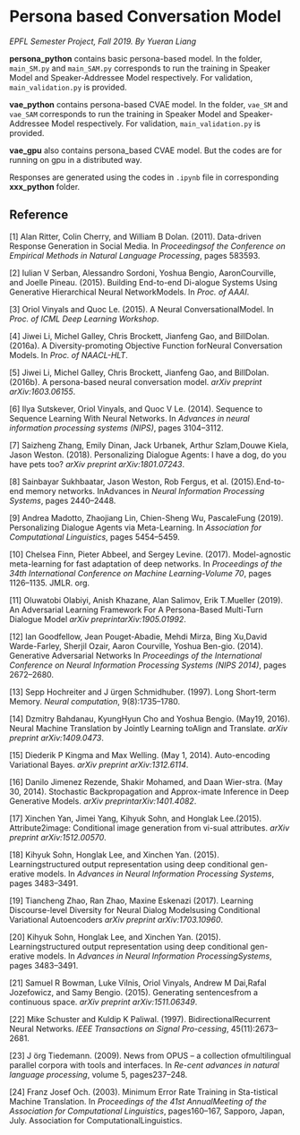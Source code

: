 # Persona based Conversation Model

*EPFL Semester Project, Fall 2019. By Yueran Liang*

**persona_python** contains basic persona-based model. In the folder, `main_SM.py` and `main_SAM.py` corresponds to run the training in Speaker Model and Speaker-Addressee Model respectively. For validation, `main_validation.py` is provided.

**vae_python** contains persona-based CVAE model. In the folder, `vae_SM` and `vae_SAM` corresponds to run the training in Speaker Model and Speaker-Addressee Model respectively. For validation, `main_validation.py` is provided.

**vae_gpu** also contains persona_based CVAE model. But the codes are for running on gpu in a distributed way.

Responses are generated using the codes in `.ipynb` file in corresponding **xxx_python** folder.

## Reference
[1] Alan Ritter, Colin Cherry, and William B Dolan. (2011). Data-driven Response Generation in Social Media. In *Proceedingsof the Conference on Empirical Methods in Natural Language Processing*, pages 583593.

[2] Iulian V Serban, Alessandro Sordoni, Yoshua Bengio, AaronCourville, and Joelle Pineau. (2015). Building End-to-end Di-alogue Systems Using Generative Hierarchical Neural NetworkModels. In *Proc. of AAAI*.

[3] Oriol Vinyals and Quoc Le. (2015). A Neural ConversationalModel. In *Proc. of ICML Deep Learning Workshop*.

[4] Jiwei Li, Michel Galley, Chris Brockett, Jianfeng Gao, and BillDolan. (2016a). A Diversity-promoting Objective Function forNeural Conversation Models. In *Proc. of NAACL-HLT*.

[5] Jiwei Li, Michel Galley, Chris Brockett, Jianfeng Gao, and BillDolan. (2016b). A persona-based neural conversation model. *arXiv preprint arXiv:1603.06155*.

[6] Ilya Sutskever, Oriol Vinyals, and Quoc V Le. (2014). Sequence to Sequence Learning With Neural Networks. In *Advances in neural information processing systems (NIPS)*, pages 3104–3112.

[7] Saizheng Zhang, Emily Dinan, Jack Urbanek, Arthur Szlam,Douwe Kiela, Jason Weston. (2018). Personalizing Dialogue Agents: I have a dog, do you have pets too? *arXiv preprint arXiv:1801.07243*.

[8] Sainbayar Sukhbaatar, Jason Weston, Rob Fergus, et al. (2015).End-to-end memory networks. InAdvances in *Neural Information Processing Systems*, pages 2440–2448.

[9] Andrea Madotto, Zhaojiang Lin, Chien-Sheng Wu, PascaleFung (2019). Personalizing Dialogue Agents via Meta-Learning. In *Association for Computational Linguistics*, pages 5454–5459.

[10] Chelsea Finn, Pieter Abbeel, and Sergey Levine. (2017). Model-agnostic meta-learning for fast adaptation of deep networks. In *Proceedings of the 34th International Conference on Machine Learning-Volume 70*, pages 1126–1135. JMLR. org.

[11] Oluwatobi Olabiyi, Anish Khazane, Alan Salimov, Erik T.Mueller (2019). An Adversarial Learning Framework For A Persona-Based  Multi-Turn  Dialogue  Model *arXiv  preprintarXiv:1905.01992*.

[12] Ian Goodfellow, Jean Pouget-Abadie, Mehdi Mirza, Bing Xu,David Warde-Farley, Sherjil Ozair, Aaron Courville, Yoshua Ben-gio. (2014). Generative Adversarial Networks In *Proceedings of the International Conference on Neural Information Processing Systems (NIPS 2014)*, pages 2672–2680.

[13] Sepp Hochreiter and J ̈urgen Schmidhuber. (1997). Long Short-term Memory. *Neural computation*, 9(8):1735–1780.

[14] Dzmitry Bahdanau, KyungHyun Cho and Yoshua Bengio. (May19, 2016). Neural Machine Translation by Jointly Learning toAlign and Translate. *arXiv preprint arXiv:1409.0473*.

[15] Diederik P Kingma and Max Welling. (May 1, 2014). Auto-encoding Variational Bayes. *arXiv preprint arXiv:1312.6114*.

[16] Danilo Jimenez Rezende, Shakir Mohamed, and Daan Wier-stra. (May 30, 2014). Stochastic Backpropagation and Approx-imate Inference in Deep Generative Models. *arXiv preprintarXiv:1401.4082*.

[17] Xinchen Yan, Jimei Yang, Kihyuk Sohn, and Honglak Lee.(2015). Attribute2image: Conditional image generation from vi-sual attributes. *arXiv preprint arXiv:1512.00570*.

[18] Kihyuk Sohn, Honglak Lee, and Xinchen Yan. (2015). Learningstructured output representation using deep conditional gen-erative models. In *Advances in Neural Information Processing Systems*, pages 3483–3491.

[19] Tiancheng  Zhao,  Ran  Zhao,  Maxine  Eskenazi  (2017). Learning Discourse-level Diversity for Neural Dialog Modelsusing  Conditional  Variational  Autoencoders *arXiv preprint arXiv:1703.10960*.

[20] Kihyuk Sohn, Honglak Lee, and Xinchen Yan. (2015). Learningstructured output representation using deep conditional gen-erative models. In *Advances in Neural Information ProcessingSystems*, pages 3483–3491.

[21] Samuel R Bowman, Luke Vilnis, Oriol Vinyals, Andrew M Dai,Rafal Jozefowicz, and Samy Bengio. (2015). Generating sentencesfrom a continuous space. *arXiv preprint arXiv:1511.06349*.

[22] Mike Schuster and Kuldip K Paliwal. (1997). BidirectionalRecurrent Neural Networks. *IEEE Transactions on Signal Pro-cessing*, 45(11):2673–2681.

[23] J ̈org Tiedemann. (2009). News from OPUS – a collection ofmultilingual parallel corpora with tools and interfaces. In *Re-cent advances in natural language processing*, volume 5, pages237–248.

[24] Franz Josef Och. (2003). Minimum Error Rate Training in Sta-tistical Machine Translation. In *Proceedings of the 41st AnnualMeeting of the Association for Computational Linguistics*, pages160–167, Sapporo, Japan, July. Association for ComputationalLinguistics.